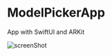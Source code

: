 # ModelPickerApp
App with SwiftUI and ARKit

![screenShot](https://i.ibb.co/6WFZmhg/ezgif-com-gif-maker-9.gif)
